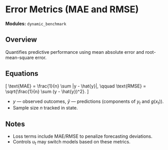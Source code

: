 # Error Metrics (MAE and RMSE)

**Modules:** `dynamic_benchmark`

## Overview

Quantifies predictive performance using mean absolute error and root-mean-square error.

## Equations

\[
\text{MAE} = \frac{1}{n} \sum |y - \hat{y}|, \qquad \text{RMSE} = \sqrt{\frac{1}{n} \sum (y - \hat{y})^2}.
\]

- $y$ — observed outcomes, $\hat{y}$ — predictions (components of $y_t$ and $g(x_t)$).
- Sample size $n$ tracked in state.

## Notes

- Loss terms include MAE/RMSE to penalize forecasting deviations.
- Controls $u_t$ may switch models based on these metrics.
